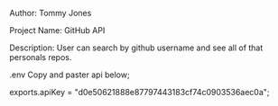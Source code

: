 Author: Tommy Jones

Project Name: GitHub API

Description: User can search by github username and see all of that personals repos.



.env Copy and paster api below;

exports.apiKey = "d0e50621888e87797443183cf74c0903536aec0a";
